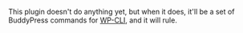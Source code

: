 This plugin doesn't do anything yet, but when it does, it'll be a set of BuddyPress commands for <a href="http://github.com/wp-cli/wp-cli">WP-CLI</a>, and it will rule.
